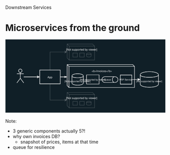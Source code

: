 Downstream Services

# Microservices from the ground

<img src="./images/intro/view-ground.svg" alt="" class="img-center">

Note:

- 3 generic components actually 5?!
- why own invoices DB? 
	- snapshot of prices, items at that time
- queue for resilience